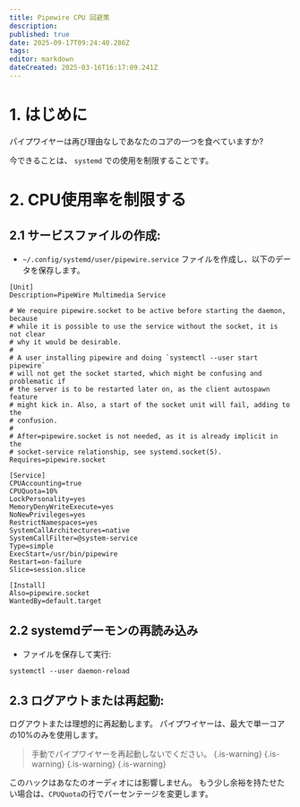 ```yaml
---
title: Pipewire CPU 回避策
description:
published: true
date: 2025-09-17T09:24:40.286Z
tags:
editor: markdown
dateCreated: 2025-03-16T16:17:09.241Z
---
```


# 1. はじめに

パイプワイヤーは再び理由なしであなたのコアの一つを食べていますか?

今できることは、 `systemd` での使用を制限することです。

# 2. CPU使用率を制限する

## 2.1 サービスファイルの作成:

- `~/.config/systemd/user/pipewire.service` ファイルを作成し、以下のデータを保存します。

```
[Unit]
Description=PipeWire Multimedia Service

# We require pipewire.socket to be active before starting the daemon, because
# while it is possible to use the service without the socket, it is not clear
# why it would be desirable.
#
# A user installing pipewire and doing `systemctl --user start pipewire`
# will not get the socket started, which might be confusing and problematic if
# the server is to be restarted later on, as the client autospawn feature
# might kick in. Also, a start of the socket unit will fail, adding to the
# confusion.
#
# After=pipewire.socket is not needed, as it is already implicit in the
# socket-service relationship, see systemd.socket(5).
Requires=pipewire.socket

[Service]
CPUAccounting=true
CPUQuota=10%
LockPersonality=yes
MemoryDenyWriteExecute=yes
NoNewPrivileges=yes
RestrictNamespaces=yes
SystemCallArchitectures=native
SystemCallFilter=@system-service
Type=simple
ExecStart=/usr/bin/pipewire
Restart=on-failure
Slice=session.slice

[Install]
Also=pipewire.socket
WantedBy=default.target
```

## 2.2 systemdデーモンの再読み込み

- ファイルを保存して実行:

```
systemctl --user daemon-reload
```

## 2.3 ログアウトまたは再起動:

ログアウトまたは理想的に再起動します。 パイプワイヤーは、最大で単一コアの10%のみを使用します。

> 手動でパイプワイヤーを再起動しないでください。
> {.is-warning}
> {.is-warning}
> {.is-warning}
> {.is-warning}

このハックはあなたのオーディオには影響しません。
もう少し余裕を持たせたい場合は、`CPUQuota`の行でパーセンテージを変更します。
